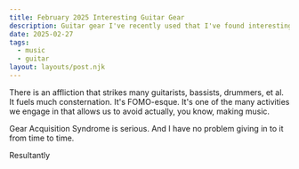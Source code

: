 ```yaml
---
title: February 2025 Interesting Guitar Gear
description: Guitar gear I've recently used that I've found interesting/rad/neat.
date: 2025-02-27
tags:
  - music
  - guitar
layout: layouts/post.njk
---
```


There is an affliction that strikes many guitarists, bassists, drummers, et al.  It fuels much consternation.  It's FOMO-esque.  It's one of the many activities we engage in that allows us to avoid actually, you know, making music.

Gear Acquisition Syndrome is serious.  And I have no problem giving in to it from time to time.

Resultantly
